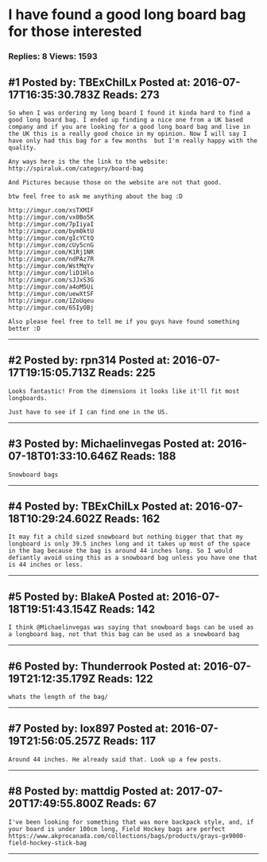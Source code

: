 # I have found a good long board bag for those interested

### Replies: 8 Views: 1593

## \#1 Posted by: TBExChilLx Posted at: 2016-07-17T16:35:30.783Z Reads: 273

```
So when I was ordering my long board I found it kinda hard to find a good long board bag. I ended up finding a nice one from a UK based company and if you are looking for a good long board bag and live in the UK this is a really good choice in my opinion. Now I will say I have only had this bag for a few months  but I'm really happy with the quality. 

Any ways here is the the link to the website: http://spiraluk.com/category/board-bag

And Pictures because those on the website are not that good. 

btw feel free to ask me anything about the bag :D 

http://imgur.com/xsTXMIF
http://imgur.com/vx0Bo5K
http://imgur.com/7pIiyaI
http://imgur.com/bym0ktU
http://imgur.com/gIcYCtQ
http://imgur.com/cUy5cnG
http://imgur.com/K1Rj1NR
http://imgur.com/ndPAz7R
http://imgur.com/WstMqYv
http://imgur.com/liD1Hlo
http://imgur.com/sJJxS3G
http://imgur.com/a4oM5Ui
http://imgur.com/uewXtSF
http://imgur.com/1ZoUqeu
http://imgur.com/6SIyOBj

Also please feel free to tell me if you guys have found something better :D
```

---
## \#2 Posted by: rpn314 Posted at: 2016-07-17T19:15:05.713Z Reads: 225

```
Looks fantastic! From the dimensions it looks like it'll fit most longboards.

Just have to see if I can find one in the US.
```

---
## \#3 Posted by: Michaelinvegas Posted at: 2016-07-18T01:33:10.646Z Reads: 188

```
Snowboard bags
```

---
## \#4 Posted by: TBExChilLx Posted at: 2016-07-18T10:29:24.602Z Reads: 162

```
It may fit a child sized snowboard but nothing bigger that that my longboard is only 39.5 inches long and it takes up most of the space in the bag because the bag is around 44 inches long. So I would defiantly avoid using this as a snowboard bag unless you have one that is 44 inches or less.
```

---
## \#5 Posted by: BlakeA Posted at: 2016-07-18T19:51:43.154Z Reads: 142

```
I think @Michaelinvegas was saying that snowboard bags can be used as a longboard bag, not that this bag can be used as a snowboard bag
```

---
## \#6 Posted by: Thunderrook Posted at: 2016-07-19T21:12:35.179Z Reads: 122

```
whats the length of the bag/
```

---
## \#7 Posted by: lox897 Posted at: 2016-07-19T21:56:05.257Z Reads: 117

```
Around 44 inches. He already said that. Look up a few posts.
```

---
## \#8 Posted by: mattdig Posted at: 2017-07-20T17:49:55.800Z Reads: 67

```
I've been looking for something that was more backpack style, and, if your board is under 100cm long, Field Hockey bags are perfect https://www.akprocanada.com/collections/bags/products/grays-gx9000-field-hockey-stick-bag
```

---
